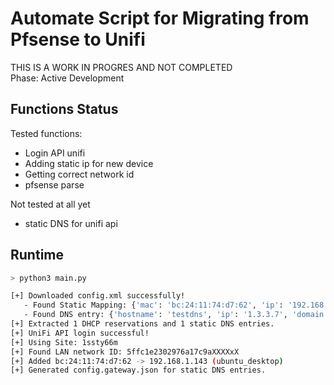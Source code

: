 # Automate Script for Migrating from Pfsense to Unifi

THIS IS A WORK IN PROGRES AND NOT COMPLETED  
Phase: Active Development

## Functions Status

Tested functions:
- Login API unifi
- Adding static ip for new device
- Getting correct network id
- pfsense parse

Not tested at all yet
- static DNS for unifi api


## Runtime

```bash
> python3 main.py

[+] Downloaded config.xml successfully!
   - Found Static Mapping: {'mac': 'bc:24:11:74:d7:62', 'ip': '192.168.1.143', 'hostname': 'ubuntu_desktop'}
   - Found DNS entry: {'hostname': 'testdns', 'ip': '1.3.3.7', 'domain': 'bendiksens.net'}
[+] Extracted 1 DHCP reservations and 1 static DNS entries.
[+] UniFi API login successful!
[+] Using Site: 1ssty66m
[+] Found LAN network ID: 5ffc1e2302976a17c9aXXXXxX
[+] Added bc:24:11:74:d7:62 -> 192.168.1.143 (ubuntu_desktop)
[+] Generated config.gateway.json for static DNS entries.
```